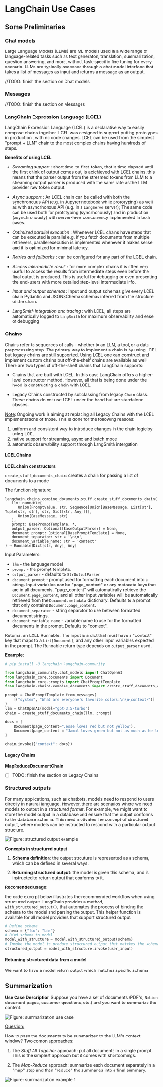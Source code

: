 # LangChain Use Cases

## Some Preliminaries

### Chat models

Large Language Models (LLMs) are ML models used in a wide range of language-related tasks such as text generaton, translation, summarization, question answering, and more, without task-specific fine tuning for every scenario. 
LLMs are typically accessed through a chat model interface that takes a list of messages as input and returns a message as an output.

//TODO: finish the section on Chat models

### Messages

//TODO: finish the section on Messages

### LangChain Expression Language (LCEL)

LangChain Expression Language (LCEL) is a declarative way to easily compose chains together. LCEL was designed to support putting prototypes in production , with no code changes. LCEL can be used from the simplest "prompt + LLM" chain to the most complex chains having hundreds of steps. 

**Benefits of using LCEL**

* _Streaming support_ :  short time-to-first-token, that is time elapsed until the first chink of output comes out, is acichieved with LCEL chains.
  this means that the parser output from the streamed tokens from LLM to a streaming output parser is produced with the same rate as the LLM provider raw token output.

* _Async support_ : An LCEL chain can be called with both the synchronouus API (e.g. in Jupyter notebook while prototyping) as well as with asyncrhonous API (e.g. in a `LangServe` server); The same code can be used both for prototyping (syncrhonously) and in production (asynchronously) with server-level concurrency implemented in both cases. 

* _Optimized parallel execution_ : Whenever LCEL chains have steps that can be executed in parallel  e.g. if you fetch documents from multiple retrievers, parallel execution is implemented whenever it makes sense and it is optimized for minimal latency.

* _Retries and fallbacks_ : can be configured for any part of the LCEL chain.

* _Access intermediate result_ : for more complex chains it is often very useful to access the results from intermediate steps even before the final output is produced. This is useful for debugging or even presenting the end-users with more detailed step-level intermediate info.  

* _Input and output schemas_ : Input and output schemas give every LCEL chain Pydantic and JSONSChema schemas inferred from the structure of the chain.

* _LangSmith integration and tracing_ : with LCEL, all steps are automatically logged to `LangSmith` for maximum observability and ease of debugging


### Chains

Chains refer to sequences of calls - whether to an LLM, a tool, or a data preprocessing step. The primary way to implement a chain is by using LCEL but legacy chains are still supported. 
Using LCEL one can construct and implement custom chains but off-the-shelf chains are available as well. There are two types of off-the-shelf chains that LangChain supports:

* Chains that are built with LCEL. In this case LangChain offers a higher-level constructor method. However, all that is being done under the hood is constructing a chain with LCEL.

* Legacy Chains constructed by subclassing from legacy `Chain` class. These chains do not use LCEL under the hood but are standalone classes.

<ins>Note</ins>: Ongoing work is aiming at replacing all Legacy Chains with the LCEL implementations of those. This is done for the following reasons:

1) uniform and consistent way to introduce changes in the chain logic by using LCEL
2) native support for streaming, async and batch mode
3) automatic observability support through LangSmith intergation

#### LCEL Chains

**LCEL chain constructors**

`create_stuff_documents_chain`: creates a chain for passing a list of documents to a model

The function signature:
```
langchain.chains.combine_documents.stuff.create_stuff_documents_chain(
   llm: Runnable[
      Union[PromptValue, str, Sequence[Union[BaseMessage, List[str], Tuple[str, str], str, Dict[str, Any]]]],
      Union[BaseMessage, str]
   ],
   prompt: BasePromptTemplate, *,
   output_parser: Optional[BaseOutputParser] = None,
   document_prompt: Optional[BasePromptTemplate] = None,
   document_separator: str = '\n\n',
   document_variable_name: str = 'context'
) → Runnable[Dict[str, Any], Any]
```

Input Parameters:
* `llm` - the language model
* `prompt`  - the prompt template.
* `output_parser` - defaults to `StrOutputParser`
* `document_prompt` - prompt used for formatting each document into a string. Input variables can be "page_content" or any metadata keys that are in all documents.
  "page_content" will automatically retrieve the `Document.page_content`, and all other input variables will be automatically retrieved from the `Document.metadata`
   dictionary. Defaults to a prompt that only contains `Document.page_content`.
* `document_separator` - string separator to use between formatted document strings.
* `document_variable_name` - variable name to use for the formatted documents in the prompt. Defaults to "context".

Returns: an LCEL Runnable. The input is a dict that must have a "context" key that maps to a `List[Document]`, and any other input variables expected in the prompt. The Runnable return type depends on `output_parser` used.

**Example**:

```python
# pip install -U langchain langchain-community

from langchain_community.chat_models import ChatOpenAI
from langchain_core.documents import Document
from langchain_core.prompts import ChatPromptTemplate
from langchain.chains.combine_documents import create_stuff_documents_chain

prompt = ChatPromptTemplate.from_messages(
    [("system", "What are everyone's favorite colors:\n\n{context}")]
)
llm = ChatOpenAI(model="gpt-3.5-turbo")
chain = create_stuff_documents_chain(llm, prompt)

docs = [
    Document(page_content="Jesse loves red but not yellow"),
    Document(page_content = "Jamal loves green but not as much as he loves orange")
]

chain.invoke({"context": docs})

```

#### Legacy Chains

**MapReduceDocumentChain**


- [ ] TODO: finish the section on Legacy Chains

### Structured outputs

For many applications, such as chatbots, models need to respond to users directly in natural language. However, there are scenarios where we need models to output in a _structured format_. For example, we might want to store the model output in a database and ensure that the output conforms to the database schema. This need motivates the concept of structured output, where models can be instructed to respond with a particular output structure.

![Figure: structured output example](images/structured_output_1.png)

**Concepts in structured output**

1) **Schema definition**: the output strcuture is represented as a schema, which can be defined in several ways. 

2) **Returning structured output**: the model is given this schema, and is instructed to return output that conforms to it.

**Recomended usage**:

the code excerpt below illustrates the recommended workflow when using structured output. LangChain provides a method, `with_structured_output()`, that automates the process of binding the schema to the model and parsing the output. This helper function is available for all model providers that support structured output.

```python
# Define schema
schema = {"foo": "bar"}
# Bind schema to model
model_with_structure = model.with_structured_output(schema)
# Invoke the model to produce structured output that matches the schema
structured_output = model_with_structure.invoke(user_input)

```


#### Returning structured data from a model

We want to have a model return output which matches specific schema 


## Summarization

**Use Case Description**
Suppose you have a set of documents (PDF's, `Notion` document pages, customer questions, etc.) and you want to summarize the content.

![Figure: summarization use case](images/summarization_use_case_1.png)


<ins>Question:</ins>

How to pass the documents to be summarized to the LLM's context window?
Two comon approaches:

1. The _Stuff All Together_ approach: put all documents in a single prompt. This is the simplest approach but it comes with shortcomings.

2. The _Map-Reduce_ approach: summarize each document separately in a "map"
 step and then "reduce" the summaries into a final summary.

![Figure: summarization example 1](images/summarization_use_case_2.png)
